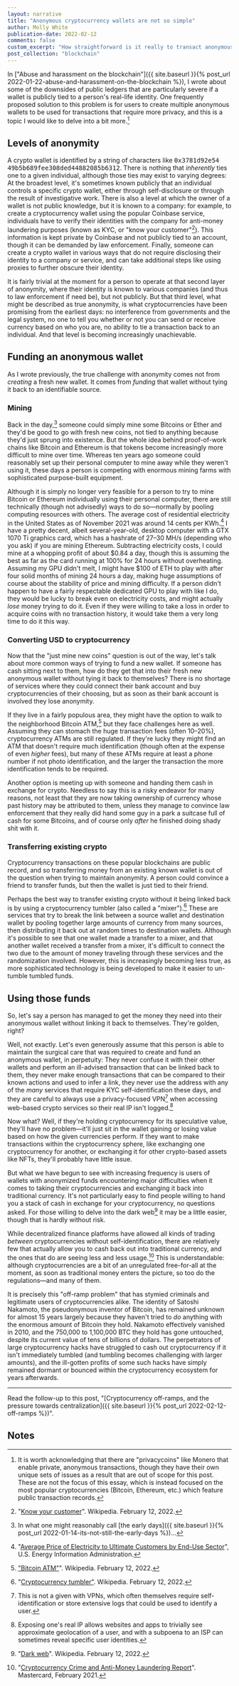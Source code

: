 ```yaml
---
layout: narrative
title: "Anonymous cryptocurrency wallets are not so simple"
author: Molly White
publication-date: 2022-02-12
comments: false
custom_excerpt: "How straightforward is it really to transact anonymously with today's popular cryptocurrencies?" 
post_collection: "blockchain"
---
```


In ["Abuse and harassment on the blockchain"]({{ site.baseurl }}{% post_url 2022-01-22-abuse-and-harassment-on-the-blockchain %}), I wrote about some of the downsides of public ledgers that are particularly severe if a wallet is publicly tied to a person's real-life identity. One frequently proposed solution to this problem is for users to create multiple anonymous wallets to be used for transactions that require more privacy, and this is a topic I would like to delve into a bit more.[^fn1]

## Levels of anonymity

A crypto wallet is identified by a string of characters like <tt>0x3781d92e54<wbr>49b5b689fee308ded<wbr>44882085b6312</tt>. There is nothing that *inherently* ties one to a given individual, although those ties may exist to varying degrees: At the broadest level, it's sometimes known publicly that an individual controls a specific crypto wallet, either through self-disclosure or through the result of investigative work. There is also a level at which the owner of a wallet is not public knowledge, but it is known to a company: for example, to create a cryptocurrency wallet using the popular Coinbase service, individuals have to verify their identities with the company for anti-money laundering purposes (known as KYC, or "know your customer"[^fn7]). This information is kept private by Coinbase and not publicly tied to an account, though it can be demanded by law enforcement. Finally, someone can create a crypto wallet in various ways that do not require disclosing their identity to a company or service, and can take additional steps like using proxies to further obscure their identity.

It is fairly trivial at the moment for a person to operate at that second layer of anonymity, where their identity is known to various companies (and thus to law enforcement if need be), but not publicly. But that third level, what might be described as true anonymity, is what cryptocurrencies have been promising from the earliest days: no interference from governments and the legal system, no one to tell you whether or not you can send or receive currency based on who you are, no ability to tie a transaction back to an individual. And that level is becoming increasingly unachievable.

## Funding an anonymous wallet

As I wrote previously, the true challenge with anonymity comes not from *creating* a fresh new wallet. It comes from *funding* that wallet without tying it back to an identifiable source. 

### Mining

Back in the day,[^fn2] someone could simply mine some Bitcoins or Ether and they'd be good to go with fresh new coins, not tied to anything because they'd just sprung into existence. But the whole idea behind proof-of-work chains like Bitcoin and Ethereum is that tokens become increasingly more difficult to mine over time. Whereas ten years ago someone could reasonably set up their personal computer to mine away while they weren't using it, these days a person is competing with enormous mining farms with sophisticated purpose-built equipment. 

Although it is simply no longer very feasible for a person to try to mine Bitcoin or Ethereum individually using their personal computer, there are still technically (though not advisedly) ways to do so—normally by pooling computing resources with others. The average cost of residential electricity in the United States as of November 2021 was around 14 cents per KWh.[^fn3] I have a pretty decent, albeit several-year-old, desktop computer with a GTX 1070 Ti graphics card, which has a hashrate of 27–30 MH/s (depending who you ask) if you are mining Ethereum. Subtracting electricity costs, I could mine at a whopping profit of about $0.84 a day, though this is assuming the best as far as the card running at 100% for 24 hours without overheating. Assuming my GPU didn't melt, I might have $100 of ETH to play with after four solid months of mining 24 hours a day, making huge assumptions of course about the stability of price and mining difficulty. If a person didn't happen to have a fairly respectable dedicated GPU to play with like I do, they would be lucky to break even on electricity costs, and might actually _lose_ money trying to do it. Even if they were willing to take a loss in order to acquire coins with no transaction history, it would take them a very long time to do it this way.

### Converting USD to cryptocurrency

Now that the "just mine new coins" question is out of the way, let's talk about more common ways of trying to fund a new wallet. If someone has cash sitting next to them, how do they get that into their fresh new anonymous wallet without tying it back to themselves? There is no shortage of services where they could connect their bank account and buy cryptocurrencies of their choosing, but as soon as their bank account is involved they lose anonymity.

If they live in a fairly populous area, they might have the option to walk to the neighborhood Bitcoin ATM,[^fn8] but they face challenges here as well. Assuming they can stomach the huge transaction fees (often 10–20%), cryptocurrency ATMs are still regulated. If they're lucky they might find an ATM that doesn't require much identification (though often at the expense of even *higher* fees), but many of these ATMs require at least a phone number if not photo identification, and the larger the transaction the more identification tends to be required.

Another option is meeting up with someone and handing them cash in exchange for crypto. Needless to say this is a risky endeavor for many reasons, not least that they are now taking ownership of currency whose past history may be attributed to them, unless they manage to convince law enforcement that they really did hand some guy in a park a suitcase full of cash for some Bitcoins, and of course only _after_ he finished doing shady shit with it.

### Transferring existing crypto

Cryptocurrency transactions on these popular blockchains are public record, and so transferring money from an existing known wallet is out of the question when trying to maintain anonymity. A person could convince a friend to transfer funds, but then the wallet is just tied to their friend.

Perhaps the best way to transfer existing crypto without it being linked back is by using a cryptocurrency tumbler (also called a "mixer").[^fn9] These are services that try to break the link between a source wallet and destination wallet by pooling together large amounts of currency from many sources, then distributing it back out at random times to destination wallets. Although it's possible to see that one wallet made a transfer to a mixer, and that another wallet received a transfer from a mixer, it's difficult to connect the two due to the amount of money traveling through these services and the randomization involved. However, this is increasingly becoming less true, as more sophisticated technology is being developed to make it easier to un-tumble tumbled funds.

## Using those funds

So, let's say a person has managed to get the money they need into their anonymous wallet without linking it back to themselves. They're golden, right?

Well, not exactly. Let's even generously assume that this person is able to maintain the surgical care that was required to create and fund an anonymous wallet, in perpetuity: They never confuse it with their other wallets and perform an ill-advised transaction that can be linked back to them, they never make enough transactions that can be compared to their known actions and used to infer a link, they never use the address with any of the *many* services that require KYC self-identification these days, and they are careful to always use a privacy-focused VPN[^fn4] when accessing web-based crypto services so their real IP isn't logged.[^fn5]

Now what? Well, if they're holding cryptocurrency for its speculative value, they'll have no problem—it'll just sit in the wallet gaining or losing value based on how the given currencies perform. If they want to make transactions within the cryptocurrency sphere, like exchanging one cryptocurrency for another, or exchanging it for other crypto-based assets like NFTs, they'll probably have little issue.

But what we have begun to see with increasing frequency is users of wallets with anonymized funds encountering major difficulties when it comes to taking their cryptocurrencies and exchanging it back into traditional currency. It's not particularly easy to find people willing to hand you a stack of cash in exchange for your cryptocurrency, no questions asked. For those willing to delve into the dark web[^fn10] it may be a little easier, though that is hardly without risk.

While decentralized finance platforms have allowed all kinds of trading *between* cryptocurrencies without self-identification, there are relatively few that actually allow you to cash back out into traditional currency, and the ones that do are seeing less and less usage.[^fn6] This is understandable: although cryptocurrencies are a bit of an unregulated free-for-all at the moment, as soon as traditional money enters the picture, so too do the regulations—and many of them.

It is precisely this "off-ramp problem" that has stymied criminals and legitimate users of cryptocurrencies alike. The identity of Satoshi Nakamoto, the pseudonymous inventor of Bitcoin, has remained unknown for almost 15 years largely because they haven't tried to *do* anything with the enormous amount of Bitcoin they hold. Nakamoto effectively vanished in 2010, and the 750,000 to 1,100,000 BTC they hold has gone untouched, despite its current value of tens of billions of dollars. The perpetrators of large cryptocurrency hacks have struggled to cash out cryptocurrency if it isn't immediately tumbled (and tumbling becomes challenging with larger amounts), and the ill-gotten profits of some such hacks have simply remained dormant or bounced within the cryptocurrency ecosystem for years afterwards.

-----

Read the follow-up to this post, "[Cryptocurrency off-ramps, and the pressure towards centralization]({{ site.baseurl }}{% post_url 2022-02-12-off-ramps %})".

## Notes

[^fn1]: It is worth acknowledging that there are "privacycoins" like Monero that enable private, anonymous transactions, though they have their own unique sets of issues as a result that are out of scope for this post. These are not the focus of this essay, which is instead focused on the most popular cryptocurrencies (Bitcoin, Ethereum, etc.) which feature public transaction records.
[^fn2]: In what one might reasonably call [the early days]({{ site.baseurl }}{% post_url 2022-01-14-its-not-still-the-early-days %})...
[^fn3]: "[Average Price of Electricity to Ultimate Customers by End-Use Sector](https://www.eia.gov/electricity/monthly/epm_table_grapher.php?t=epmt_5_6_a)", U.S. Energy Information Administration.
[^fn4]: This is not a given with VPNs, which often themselves require self-identification or store extensive logs that could be used to identify a user.
[^fn5]: Exposing one's real IP allows websites and apps to trivially see approximate geolocation of a user, and with a subpoena to an ISP can sometimes reveal specific user identities.
[^fn6]: "[Cryptocurrency Crime and Anti-Money Laundering Report](https://ciphertrace.com/2020-year-end-cryptocurrency-crime-and-anti-money-laundering-report/)". Mastercard, February 2021.
[^fn7]: "[Know your customer](https://en.wikipedia.org/wiki/Know_your_customer)". Wikipedia. February 12, 2022.
[^fn8]: ["Bitcoin ATM"](https://en.wikipedia.org/wiki/Bitcoin_ATM)". Wikipedia. February 12, 2022.
[^fn9]: "[Cryptocurrency tumbler"](https://en.wikipedia.org/wiki/Cryptocurrency_tumbler). Wikipedia. February 12, 2022.
[^fn10]: "[Dark web](https://en.wikipedia.org/wiki/Dark_web)". Wikipedia. February 12, 2022.
